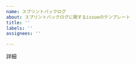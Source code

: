 ```yaml
---
name: スプリントバックログ
about: スプリントバックログに関するissueのテンプレート
title: ''
labels: ''
assignees: ''

---
```


詳細



